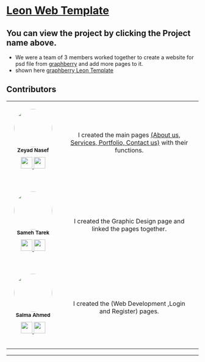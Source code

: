# [Leon Web Template](https://zeyad2003.github.io/Web-Template/)
## You can view the project by clicking the Project name above.
* We were a team of 3 members worked together to create a website for psd file from <u>graphberry</u> and add more pages to it. 
* shown here [graphberry Leon Template](https://www.graphberry.com/item/leon-psd-agency-template)  

## Contributors
<table style="border-collapse: collapse; width: 100%;">
  <tr style = "text-align: center;">
    <td style="text-align: center; padding: 20px;">
      <img src="https://avatars.githubusercontent.com/u/87117386?v=4" style="width: 100px; height: 100px; border-radius: 50%; height: auto; max-width: 100px" alt="">
      <br>
      <sub style="font-weight: bold; white-space: nowrap;">Zeyad Nasef</sub>
      <p style="margin-top: 10px;">
        <a href="https://www.linkedin.com/in/zeyad-nasef-aa0a49201/" alt="Linkedin">
          <img src="http://www.iconninja.com/files/863/607/751/network-linkedin-social-connection-circular-circle-media-icon.svg" style="width: 30px;">
        </a>
        <a href="https://github.com/Zeyad2003" alt="Github">
          <img src="http://www.iconninja.com/files/241/825/211/round-collaboration-social-github-code-circle-network-icon.svg" style="width: 30px;">
        </a>
      </p>
    </td>
    <td style="text-align: center; padding: 20px;">
      I created the main pages <u>(About us, Services, Portfolio, Contact us)</u> with their functions.
    </td>
  </tr>
  <tr>
    <td style="text-align: center; padding: 20px;">
      <img src="https://avatars.githubusercontent.com/u/108232157?v=4" style="width: 100px; height: 100px; border-radius: 50%; height: auto; max-width: 100px" alt="">
      <br>
      <sub style="font-weight: bold; white-space: nowrap;">Sameh Tarek</sub>
      <p style="margin-top: 10px;">
        <a href="https://www.linkedin.com/in/sameh-tarek-mohamed-766a0a234/" alt="Linkedin">
          <img src="http://www.iconninja.com/files/863/607/751/network-linkedin-social-connection-circular-circle-media-icon.svg" style="width: 30px;">
        </a>
        <a href="https://github.com/Sameh1Tarek" alt="Github">
          <img src="http://www.iconninja.com/files/241/825/211/round-collaboration-social-github-code-circle-network-icon.svg" style="width: 30px;">
        </a>
      </p>
    </td>
    <td style="text-align: center; padding: 20px;">
      I created the Graphic Design page and linked the pages together.
    </td>
  </tr>
  <tr>
    <td style="text-align: center; padding: 20px;">
      <img src="https://avatars.githubusercontent.com/u/75453328?v=4" style="width: 100px; height: 100px; border-radius: 50%; height: auto; max-width: 100px" alt="">
      <br>
      <sub style="font-weight: bold; white-space: nowrap;">Salma Ahmed</sub>
      <p style="margin-top: 10px;">
        <a href="https://www.linkedin.com/in/salma-ahmed-399616208/" alt="Linkedin">
          <img src="http://www.iconninja.com/files/863/607/751/network-linkedin-social-connection-circular-circle-media-icon.svg" style="width: 30px;">
        </a>
        <a href="https://github.com/salmaahmed0" alt="Github">
          <img src="http://www.iconninja.com/files/241/825/211/round-collaboration-social-github-code-circle-network-icon.svg" style="width: 30px;">
        </a>
      </p>
    </td>
    <td style="text-align: center; padding: 20px;">
      I created the (Web Development ,Login and Register) pages.
    </td>
  </tr>
</table>
<hr>
